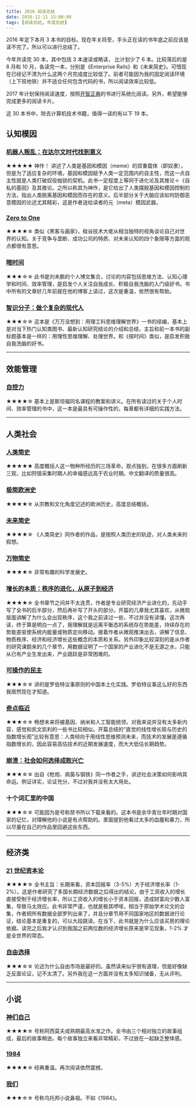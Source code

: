 ```yaml
---
title: 2016 阅读总结
date: 2016-12-11 15:00:00
tags: [阅读总结, 年度总结]
---
```


2016 年定下本月 3 本书的目标。现在年关将至，手头正在读的书年底之前应该是读不完了。所以可以进行总结了。

今年共读完 30 本，其中包括 3 本速读或略读， 比计划少了 6 本。比较落后的是 8 月和 10 月，各读完一本，分别是《Enterprise Rails》和《未来简史》。可惜现在已经记不清为什么这两个月完成度比较低了。前者可能因为我的固定阅读环境（上下班地铁）并不适合任何包含代码的书，所以阅读效率比较低。

2017 年计划保持阅读速度，按照[开智正典](https://mp.weixin.qq.com/s?__biz=MzA4ODM4ODQ3MQ==&mid=400064046&idx=1&sn=a138f459257a14f03f967af8d6160df2)的书进行系统化阅读。另外，希望能够完成更多的阅读卡片。

这 30 本书中，除去计算机技术书籍，值得一读的有以下 19 本。

## 认知模因

### [机器人叛乱：在达尔文时代找到意义](https://book.douban.com/subject/26412113/)

★★★★★ 神作！
讲述了人类是基因和模因（meme）的双重载体（即奴隶），但是为了适应复杂的环境，基因和模因赋予人类一定范围内的自主性，而这一点自主性就是人类打破奴役枷锁的契机。此书一定程度上等同于进化论及其推论＋《自私的基因》及其推论。之所以称其为神作，是它给出了人类摆脱基因和模因控制的方法，指出人类脱离基因和模因而存在的意义。后半部分关于大脑应该如何防御恶意模因的论述尤其精彩，这是作者送给读者的元（meta）模因武器。

### [Zero to One](https://book.douban.com/subject/24753651/)

★★★★☆
类似《黑客与画家》，硅谷技术大佬从相当独特的视角谈论自己对世界的认知。关于竞争与垄断、成功公司的特质、对未来认知的四个象限等方面的观点都很有意思。

### [暗时间](https://book.douban.com/subject/6709809/)

★★★☆☆
此书是刘未鹏的个人博文集合，讨论的内容包括思维方法、认知心理学和时间、效率管理，是启发个人关注自我成长、积极自我洗脑的入门级好书。书中所有的文章好几年前就在他的博客上读过，这次是重温，依然很有帮助。

### [智识分子：做个复杂的现代人](https://book.douban.com/subject/26692468/)

★★★☆☆
这本是《万万没想到：用理工科思维理解世界》一书的续编，基本上是对当下热门认知类图书、最新认知研究结论的介绍和总结，主旨和前一本书的副标题基本是一样的：用理性思维理解、处理世界。和《按时间》类似，是启发积极自我洗脑的好书。

---

## 效能管理

### [自控力](https://book.douban.com/subject/10786473/)

★★★★☆
基本上是斯坦福同名课程的教案和讲义。在所有读过的关于个人时间、效率管理的书中，这一本是最具有可操作性的，每章都有详细的实践方法。

---

## 人类社会

### [人类简史](https://book.douban.com/subject/25985021/)

★★★★★
高度概括人这一物种所经历的三场革命，观点独到，在很多方面刷新三观，比如狩猎采集时期人的幸福感远高于农业时期。中文翻译的质量很高。

### [极简欧洲史](https://book.douban.com/subject/5366248/)

★★★★☆
从宗教和文化角度记述的欧洲历史，高度总结概括。

### [未来简史](https://book.douban.com/subject/26943161/)

★★★★☆
《人类简史》同作者的作品，是按照人类历史的轨迹，对人类未来的假想。

### [万物简史](https://book.douban.com/subject/1225983/)

★★★★☆
非常有趣的科学发展史。

### [增长的本质：秩序的进化，从原子到经济](https://book.douban.com/subject/26656350/)

★★★★☆
全书章节之间并不太连贯，作者是专业研究经济产业进化的，先动手写了全书的后半部分，然后再补写了开头的部分。开篇的几章我尤其喜欢，从微观层面讲解了为什么会出现秩序，这个我之前读过一些，不过并没有读懂。这次再读，终于算是明白一点了，我理解就是远离平衡态的系统存在势能差，持续存在的势能差驱使系统内能量或物质定向移动。接着作者从微观推演出去，讲解了信息、物质秩序、经济和经济增长这些概念的本质和关系。另外印象比较深刻的是从作者的研究课题来的几个章节，用数据证明了一个国家的产业进化不是无源之水，只能从已有产业生发出来，产业跳跃是非常困难的。

### [可操作的民主](https://book.douban.com/subject/10563202/)

★★★☆☆
讲的是罗伯特议事原则的中国本土化实践。罗伯特议事这么好的东西我居然现在才知道。

### [奇点临近](https://book.douban.com/subject/6855803/)

★★★☆☆
畅想未来将被基因、纳米和人工智能统领，对我来说并没有太多新内容，感觉和凯文凯利的一些书比较相似。开篇总结的“直觉的线性增长观与历史的指数增长观”比较有意思：人类倾向于用线性思维预测未来，而技术的发展是遵循指数增长的，因此容易高估技术的近期发展速度，而大大低估长期趋势。

### [崩溃：社会如何选择成败兴亡](https://book.douban.com/subject/3035593/)

★★★☆☆
出自《枪炮、病菌与钢铁》同一作者之手，讲述社会决策如何影响其命运。例证详实，论证充分，不过对我并没有太大用处。

### 十个词汇里的中国

★★★☆☆
可能因为是号称禁书所以下载来看的。这本书是余华青壮年时期对国家的记忆，对理解他的小说是有点帮助的。里面提到他看过太多的血腥和暴力，所以尽量在自己的作品里回避这些东西。

---

## 经济类

### [21 世纪资本论](https://book.douban.com/subject/25947310/)

★★★★☆
全书主旨：长期来看，资本回报率（3-5%）大于经济增长率（1-2%）。这是作者研究了多国长期经济数据之后得出的结论。由于工资收入的增长直接受制于经济增长率，所以工资收入的增长小于资本回报，造成财富向少数人富集，导致马太效应。此书非常严谨，也就是极其啰嗦，相当于原始学术论文的合集，作者把所有数据全部罗列出来了，并且分章节用不同国家地区的数据进行论证，结论基本是重复的，可以大段跳读。在当下，此书就是为什么应该买房的理论依据。读完之后我才认识到我国之前两位数的经济增长原来是罕见现象，1-2% 才是全世界的常态。

### [自由选择](https://book.douban.com/subject/3097539/)

★★★☆☆
论述为什么自由市场是最好的。虽然读来似乎很有道理，但是好像缺乏反面论证，记不太清了。另外我在这一方面并没有太多知识储备，无从评判。

---

## 小说

### [神们自己](https://book.douban.com/subject/26264967/)

★★★★☆
号称阿西莫夫成熟期最高水准之作。全书由三个相对独立的故事组成，最后的故事稍逊。每个故事独立来看非常精彩，不过放在一起缺乏整体感。

### [1984](https://book.douban.com/subject/4820710/)

★★★★☆
经典重温。再次阅读依然震撼。

### [我们](https://book.douban.com/subject/1434071/)

★★★☆☆
号称乌托邦小说鼻祖。不如《1984》。
